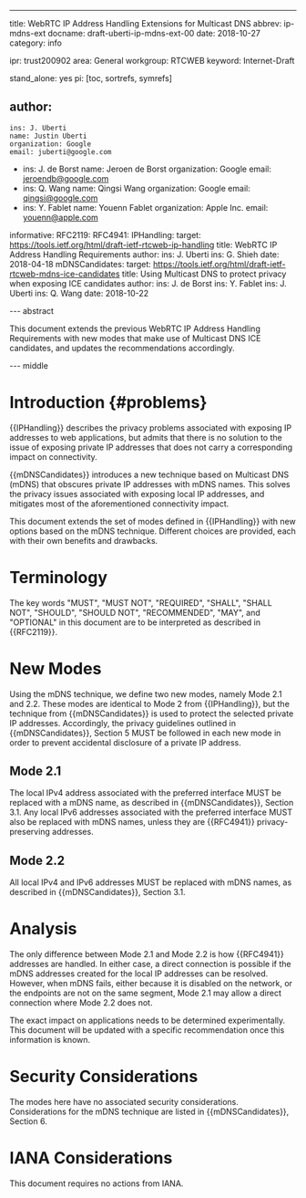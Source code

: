 ---
title: WebRTC IP Address Handling Extensions for Multicast DNS
abbrev: ip-mdns-ext
docname: draft-uberti-ip-mdns-ext-00
date: 2018-10-27
category: info

ipr: trust200902
area: General
workgroup: RTCWEB
keyword: Internet-Draft

stand_alone: yes
pi: [toc, sortrefs, symrefs]

author:
 -
    ins: J. Uberti
    name: Justin Uberti
    organization: Google
    email: juberti@google.com
 -
    ins: J. de Borst
    name: Jeroen de Borst
    organization: Google
    email: jeroendb@google.com
 -
    ins: Q. Wang
    name: Qingsi Wang
    organization: Google
    email: qingsi@google.com
 -
    ins: Y. Fablet
    name: Youenn Fablet
    organization: Apple Inc.
    email: youenn@apple.com

informative:
  RFC2119:
  RFC4941:
  IPHandling:
    target: https://tools.ietf.org/html/draft-ietf-rtcweb-ip-handling
    title:  WebRTC IP Address Handling Requirements
    author:
      ins: J. Uberti
      ins: G. Shieh
    date: 2018-04-18
  mDNSCandidates:
    target: https://tools.ietf.org/html/draft-ietf-rtcweb-mdns-ice-candidates
    title:  Using Multicast DNS to protect privacy when exposing ICE candidates
    author:
      ins: J. de Borst
      ins: Y. Fablet
      ins: J. Uberti
      ins: Q. Wang
    date: 2018-10-22

--- abstract

This document extends the previous WebRTC IP Address Handling Requirements
with new modes that make use of Multicast DNS ICE candidates, and updates
the recommendations accordingly.

--- middle

Introduction {#problems}
============

{{IPHandling}} describes the privacy problems associated with exposing IP
addresses to web applications, but admits that there is no solution to the issue
of exposing private IP addresses that does not carry a corresponding
impact on connectivity.

{{mDNSCandidates}} introduces a new technique based on Multicast DNS (mDNS) that
obscures private IP addresses with mDNS names. This solves the privacy issues
associated with exposing local IP addresses, and mitigates most of the
aforementioned connectivity impact.

This document extends the set of modes defined in {{IPHandling}} with new
options based on the mDNS technique. Different choices are provided, each
with their own benefits and drawbacks.

Terminology
===========

The key words "MUST", "MUST NOT", "REQUIRED", "SHALL", "SHALL NOT",
"SHOULD", "SHOULD NOT", "RECOMMENDED", "MAY", and "OPTIONAL" in this
document are to be interpreted as described in {{RFC2119}}.

New Modes
=========

Using the mDNS technique, we define two new modes, namely Mode 2.1 and 2.2.
These modes are identical to Mode 2 from {{IPHandling}}, but the technique from
{{mDNSCandidates}} is used to protect the selected private IP addresses.
Accordingly, the privacy guidelines outlined in {{mDNSCandidates}}, Section 5
MUST be followed in each new mode in order to prevent accidental disclosure
of a private IP address.

Mode 2.1
--------

The local IPv4 address associated with the preferred interface MUST be
replaced with a mDNS name, as described in {{mDNSCandidates}}, Section 3.1.
Any local IPv6 addresses associated with the preferred interface MUST also
be replaced with mDNS names, unless they are {{RFC4941}} privacy-preserving
addresses.

Mode 2.2
--------

All local IPv4 and IPv6 addresses MUST be replaced with mDNS names, as described
in {{mDNSCandidates}}, Section 3.1.

Analysis
========

The only difference between Mode 2.1 and Mode 2.2 is how {{RFC4941}} addresses
are handled. In either case, a direct connection is possible if the mDNS
addresses created for the local IP addresses can be resolved. However, when
mDNS fails, either because it is disabled on the network, or the endpoints
are not on the same segment, Mode 2.1 may allow a direct connection where
Mode 2.2 does not.

The exact impact on applications needs to be determined experimentally. This
document will be updated with a specific recommendation once this information
is known.

Security Considerations
=======================

The modes here have no associated security considerations. Considerations for
the mDNS technique are listed in {{mDNSCandidates}}, Section 6.

IANA Considerations
===================

This document requires no actions from IANA.

